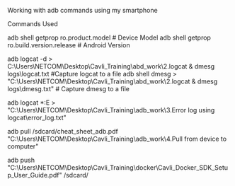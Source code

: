 Working with adb commands using my smartphone

Commands Used

adb shell getprop ro.product.model      # Device Model
adb shell getprop ro.build.version.release  # Android Version

adb logcat -d > C:\Users\NETCOM\Desktop\Cavli_Training\abd_work\2.logcat & dmesg logs\logcat.txt      #Capture logcat to a file
adb shell dmesg > "C:\Users\NETCOM\Desktop\Cavli_Training\abd_work\2.logcat & dmesg logs\dmesg.txt"   # Capture dmesg to a file

adb logcat *:E > "C:\Users\NETCOM\Desktop\Cavli_Training\adb_work\3.Error log using logcat\error_log.txt" 

adb pull /sdcard/cheat_sheet_adb.pdf "C:\Users\NETCOM\Desktop\Cavli_Training\adb_work\4.Pull from device to computer"

adb push "C:\Users\NETCOM\Desktop\Cavli_Training\docker\Cavli_Docker_SDK_Setup_User_Guide.pdf" /sdcard/
